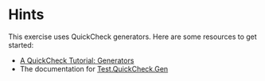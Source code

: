 # Hints

This exercise uses QuickCheck generators. Here are some resources to get started:

- [A QuickCheck Tutorial: Generators](https://www.stackbuilders.com/news/a-quickcheck-tutorial-generators)
- The documentation for [Test.QuickCheck.Gen](https://hackage.haskell.org/package/QuickCheck/docs/Test-QuickCheck-Gen.html)
